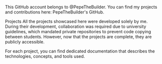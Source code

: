 This GitHub account belongs to @PepeTheBuilder. You can find my projects and contributions here: PepeTheBuilder's GitHub.

Projects
All the projects showcased here were developed solely by me. During their development, collaboration was required due to university guidelines, which mandated private repositories to prevent code copying between students. However, now that the projects are complete, they are publicly accessible.

For each project, you can find dedicated documentation that describes the technologies, concepts, and tools used.

